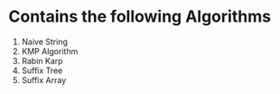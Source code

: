 # Contains the following Algorithms
1. Naive String
2. KMP Algorithm
3. Rabin Karp
4. Suffix Tree
5. Suffix Array
